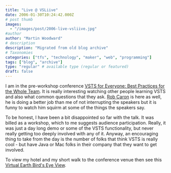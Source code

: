 ```yaml
---
title: "Live @ VSLiive"
date: 2006-01-30T10:24:42.000Z
# post thumb
images:
  - "/images/post/2006-live-vsliive.jpg"
#author
author: "Martin Woodward"
# description
description: "Migrated from old blog archive"
# Taxonomies
categories: ["tfs", "technology", "maker", "web", "programming"]
tags: ["blog", "archive"]
type: "regular" # available type (regular or featured)
draft: false
---
```

I am in the pre-workshop conference [VSTS for Everyone: Best Practices for the Whole Team](http://www.ftponline.com/conferences/vslive/2006/sf/vsts.aspx).  It is really interesting watching other people learning VSTS and also what common questions that they ask.  [Rob Caron](http://blogs.msdn.com/robcaron/default.aspx) is here as well, he is doing a better job than me of not interrupting the speakers but it is funny to watch him squirm at some of the things the speakers say.

To be honest, I have been a bit disappointed so far with the talk.  It was billed as a workshop, which to me suggests audience participation.  Really, it was just a day long demo or some of the VSTS functionality, but never really getting too deeply involved with any of it.  Anyway, an encouraging thing to take from the day is the number of folks that think VSTS is really cool - but have Java or Mac folks in their company that they want to get involved.

To view my hotel and my short walk to the conference venue then see this [Virtual Earth Bird's Eye View](http://local.live.com/default.aspx?v=2&cp=37.784963~-122.40589&style=o&lvl=2&scene=1202678&sp=aN.37.784977_-122.405715_My%20Hotel%20Room_Where%20I%20am%20staying%20for%20VS%20Live~aN.37.785848_-122.406511_Local%20Apple%20Store_Wasted%20too%20much%20time%20here.~aN.37.783742_-122.403554_VS%20Live_).
